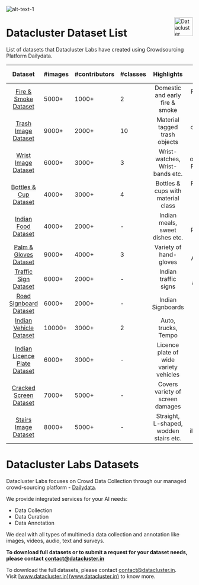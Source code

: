 ![alt-text-1](sample_datasets/datasets_collage_3.jpg "Datacluster_datasets_collage")

<a href="https://datacluster.in/">
    <img src="sample_datasets/datacluster_logo.png" alt="Datacluster Logo" title="DC" align="right" height="50" />
</a>

# Datacluster Dataset List
List of datasets that Datacluster Labs have created using Crowdsourcing Platform Dailydata.  

|        Dataset         | #images | #contributors | #classes |             Highlights             |              Diversity Tags             | Annotations                            |
|:----------------------:|---------|---------------|----------|:----------------------------------:|:---------------------------------------:|----------------------------------------|
|  [Fire & Smoke Dataset](#Domestic-Fire-and-Smoke-Image-Dataset)  |  5000+  |     1000+     |     2    | Domestic and early fire & smoke    | Real-world, Indoor, Outdoor             | Bounding Box (COCO, YOLO)              |
|   [Trash Image Dataset](#Domestic-Trash-Dataset)  |  9000+  |     2000+     |    10    | Material tagged trash objects      | Matrial class, Real-world, Indoor       | Bounding Box (COCO, YOLO)              |
|   [Wrist Image Dataset](#Wrist-Image-Dataset)  |  6000+  |     3000+     |     3    | Wrist-watches, Wrist-bands etc.    | Random orientations, Real-world, Indoor |        Bounding Box (COCO, YOLO)       |
|  [Bottles & Cup Dataset](#Bottles-and-Cups-Image-Dataset) | 4000+   |     3000+     |     4    | Bottles & cups with material class | Real-world, Indoor, Matrial class       | Material classification,  bounding box |
|   [Indian Food Dataset](#Indian-Food-Image-Dataset)  |  4000+  |     2000+     |     -    | Indian meals, sweet dishes etc.    | Food classes, Real-world, Indoor        |      Classification, bounding box      |
|  [Palm & Gloves Dataset](#Palm-&-gloves-Image-Dataset) |  9000+  |     4000+     |     3    | Variety of hand-gloves             | Gender, Age, Indoor                     |        Bounding Box (COCO, YOLO)       |
| [Traffic Sign Dataset](#Indian-Traffic-Sign-Image-Dataset)   |  6000+  |     2000+     |     -    | Indian traffic signs               | 20+ cities, all weather                 |        Bounding Box (COCO, YOLO)       |
| [Road Signboard Dataset](#Indian-Signboard-Image-Dataset) |  6000+  |     2000+     |     -    | Indian Signboards                  | 20+ cities, multi-language              |        Bounding Box (COCO, YOLO)       |
| [Indian Vehicle Dataset](#Indian-Vehicle-Image-Dataset) |  10000+  |     3000+     |     2    | Auto, trucks, Tempo                  | 30+ cities, Niche vehicles              |        Bounding Box (COCO, YOLO)       |
| [Indian Licence Plate Dataset](#Indian-Licence-Plate-Image-Dataset) |  6000+  |     3000+     |     -    | Licence plate of wide variety vehicles                  | 20+ states              |        Bounding Box (COCO, YOLO), OCR       |
| [Cracked Screen Dataset](#Cracked-Screen-Image-Dataset) |  7000+  |     5000+     |     -    | Covers variety of screen damages                   | Wide variety of mobile phones              |        Classification       |
| [Stairs Image Dataset](#Stairs-Image-Dataset) |  8000+  |     5000+     |     -    | Straight, L-shaped, wodden stairs etc.                   | Variety of illuminations              |        Classification       |

# Datacluster Labs Datasets

Datacluster Labs focuses on Crowd Data Collection through our managed crowd-sourcing platform - [Dailydata](https://play.google.com/store/apps/details?id=com.daily.data). 

We provide integrated services for your AI needs:  
* Data Collection  
* Data Curation  
* Data Annotation 

We deal with all types of multimedia data collection and annotation like images, videos, audio, text and surveys.

**To download full datasets or to submit a request for your dataset needs, please contact **contact@datacluster.in****  

To download the full datasets, please contact [contact@datacluster.in](contact@datacluster.in).  
Visit [www.datacluster.in](www.datacluster.in) to know more.
  

